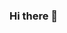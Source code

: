 ### Hi there 👋

<!--
**longhirstseniors2021/longhirstseniors2021 is a repository because its `README.md` (this file) appears on your GitHub profile.

info
-->
